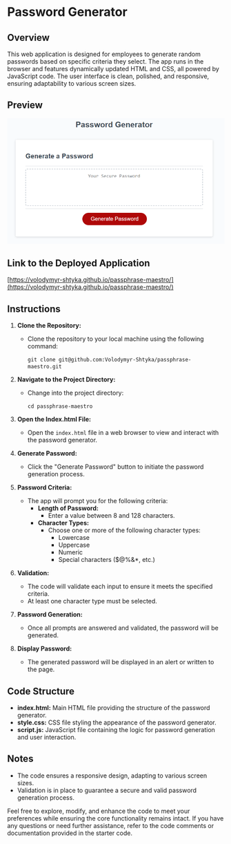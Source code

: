# Password Generator

## Overview

This web application is designed for employees to generate random passwords based on specific criteria they select. The app runs in the browser and features dynamically updated HTML and CSS, all powered by JavaScript code. The user interface is clean, polished, and responsive, ensuring adaptability to various screen sizes.

## Preview

![Password Generator](./images/Screenshot.png)

## Link to the Deployed Application

[https://volodymyr-shtyka.github.io/passphrase-maestro/](https://volodymyr-shtyka.github.io/passphrase-maestro/)

## Instructions

1. **Clone the Repository:**
    - Clone the repository to your local machine using the following command:
      ```
      git clone git@github.com:Volodymyr-Shtyka/passphrase-maestro.git
      ```
      
2. **Navigate to the Project Directory:**
    - Change into the project directory:
      ```
      cd passphrase-maestro
      ```

2. **Open the Index.html File:**
    - Open the `index.html` file in a web browser to view and interact with the password generator.

3. **Generate Password:**
    - Click the "Generate Password" button to initiate the password generation process.

4. **Password Criteria:**
    - The app will prompt you for the following criteria:
        - **Length of Password:**
            - Enter a value between 8 and 128 characters.
        - **Character Types:**
            - Choose one or more of the following character types:
                - Lowercase
                - Uppercase
                - Numeric
                - Special characters ($@%&*, etc.)

5. **Validation:**
    - The code will validate each input to ensure it meets the specified criteria.
    - At least one character type must be selected.

6. **Password Generation:**
    - Once all prompts are answered and validated, the password will be generated.

7. **Display Password:**
    - The generated password will be displayed in an alert or written to the page.

## Code Structure

- **index.html:** Main HTML file providing the structure of the password generator.
- **style.css:** CSS file styling the appearance of the password generator.
- **script.js:** JavaScript file containing the logic for password generation and user interaction.

## Notes

- The code ensures a responsive design, adapting to various screen sizes.
- Validation is in place to guarantee a secure and valid password generation process.

Feel free to explore, modify, and enhance the code to meet your preferences while ensuring the core functionality remains intact. If you have any questions or need further assistance, refer to the code comments or documentation provided in the starter code.
